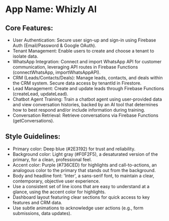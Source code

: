 # **App Name**: Whizly AI

## Core Features:

- User Authentication: Secure user sign-up and sign-in using Firebase Auth (Email/Password & Google OAuth).
- Tenant Management: Enable users to create and choose a tenant to isolate data.
- WhatsApp Integration: Connect and import WhatsApp API for customer communication, leveraging API routes in Firebase Functions (connectWhatsApp, importWhatsAppAPI).
- CRM (Leads/Contacts/Deals): Manage leads, contacts, and deals within the CRM system. Secure data access by tenantId in Firestore.
- Lead Management: Create and update leads through Firebase Functions (createLead, updateLead).
- Chatbot Agent Training: Train a chatbot agent using user-provided data and view conversation histories, backed by an AI tool that determines how to best respond and/or include information during training.
- Conversation Retrieval: Retrieve conversations via Firebase Functions (getConversations).

## Style Guidelines:

- Primary color: Deep blue (#2E3192) for trust and reliability.
- Background color: Light gray (#F0F2F5), a desaturated version of the primary, for a clean, professional feel.
- Accent color: Purple (#736CED) for highlights and call-to-actions, an analogous color to the primary that stands out from the background.
- Body and headline font: 'Inter', a sans-serif font, to maintain a clear, contemporary, objective user experience.
- Use a consistent set of line icons that are easy to understand at a glance, using the accent color for highlights.
- Dashboard layout featuring clear sections for quick access to key features and CRM data.
- Use subtle animations to acknowledge user actions (e.g., form submissions, data updates).